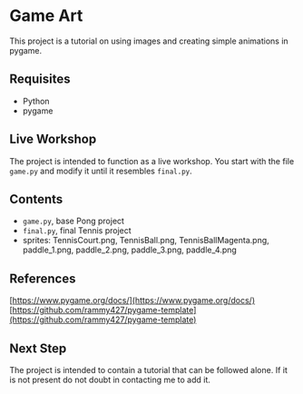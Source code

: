 # Game Art

This project is a tutorial on using images and creating simple animations in pygame.

## Requisites

- Python
- pygame

## Live Workshop

The project is intended to function as a live workshop. You start with the file `game.py` and modify it until it resembles `final.py`.

## Contents

- `game.py`, base Pong project
- `final.py`, final Tennis project
- sprites: TennisCourt.png, TennisBall.png, TennisBallMagenta.png, paddle_1.png, paddle_2.png, paddle_3.png, paddle_4.png

## References

[https://www.pygame.org/docs/](https://www.pygame.org/docs/)
[https://github.com/rammy427/pygame-template](https://github.com/rammy427/pygame-template)

## Next Step

The project is intended to contain a tutorial that can be followed alone. If it is not present do not doubt in contacting me to add it.
